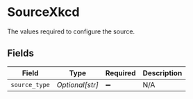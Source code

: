 # SourceXkcd

The values required to configure the source.


## Fields

| Field              | Type               | Required           | Description        |
| ------------------ | ------------------ | ------------------ | ------------------ |
| `source_type`      | *Optional[str]*    | :heavy_minus_sign: | N/A                |